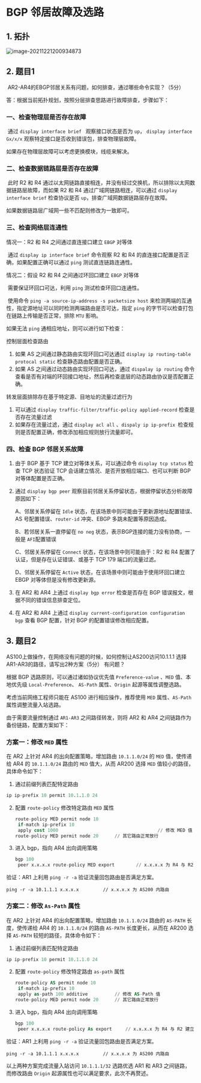 # BGP 邻居故障及选路

## 1. 拓扑

![image-20211221200934873](https://s2.loli.net/2021/12/21/vLthX1QY4iAe3cl.png)

## 2. 题目1

​	AR2-AR4的EBGP邻居关系有问题，如何排查，通过哪些命令实现？（5分）

答：根据当前拓扑规划，按照分层排查思路进行故障排查，步骤如下：

### 一、检查物理层是否存在故障

​	通过 `display interface brief ` 观察接口状态是否为 `up`， `display interface Gx/x/x` 观察特定接口是否收到错误包，排查物理层故障。

如果存在物理层故障可以考虑更换模块，线缆来解决。

### 二、检查数据链路层是否存在故障

​	此时 R2 和 R4 通过以太网链路直接相连，并没有经过交换机，所以排除以太网数据链路层故障，而如果 R2 和 R4 通过广域网链路相连，可以通过 `display interface brief` 检查协议是否 `up`，排查广域网数据链路层存在故障。

如果数据链路层广域网一些不匹配则修改为一致即可。

### 三、检查网络层连通性

情况一：R2 和 R4 之间通过直连接口建立 `EBGP` 对等体

​	通过 `display ip interface brief` 命令观察 R2 和 R4 的直连接口配置是否正确，如果配置正确可以通过 `ping` 测试直连链路连通性。

情况二：假设 R2 和 R4 之间通过环回口建立 `EBGP` 对等体

​    需要保证环回口可达，利用 `ping` 测试检查环回口连通性。

​    使用命令 `ping -a source-ip-address -s packetsize host` 来检测两端的互通性，指定源地址可以同时检测两端路由是否可达，指定 `ping` 的字节可以检查打包在链路上传输是否正常，排除 `MTU` 影响。

如果无法 `ping` 通相应地址，则可以进行如下检查：

控制层面检查路由

1. 如果 AS 之间通过静态路由实现环回口可达通过 `display ip routing-table protocal static` 检查静态路由配置是否正确。
2. 如果 AS 之间通过动态路由实现环回口可达，通过 `dispalay ip routing` 命令查看是否有对端的环回接口地址，然后再检查底层的动态路由协议是否配置正确。

转发层面排除存在基于特定源、目地址的流量过滤行为

1. 可以通过 `display traffic-filter/traffic-policy applied-record` 检查是否存在流量过滤
2. 如果存在流量过滤，通过 `display acl all` 、`dispaly ip ip-prefix `检查规则是否配置正确，修改添加相应规则放行流量即可。

### 四、检查 BGP 邻居关系故障

1. 由于 BGP 基于 TCP 建立对等体关系，可以通过命令 `display tcp status` 检查 TCP 状态验证 TCP 会话建立情况、是否开放相应端口、也可以判断 BGP 对等体配置是否正确。

2. 通过 `display bgp peer` 观察目前邻居关系停留状态，根据停留状态分析故障原因如下：

   A、邻居关系停留在 `Idle` 状态，在该场景中则可能由于更新源地址配置错误、AS 号配置错误、`router-id` 冲突、EBGP 多跳未配置等原因造成。

   B、若邻居关系一直停留在 `no neg` 状态，表示BGP连接的能力没有协商，一般是 `AFI`配置错误

   C、邻居关系停留在 `Connect` 状态，在该场景中则可能由于：R2 和 R4 配置了认证，但是存在认证错误、或基于 TCP 179 端口的流量过滤。

   D、邻居关系停留在 `Active` 状态，在该场景中则可能由于使用环回口建立 EBGP 对等体但是没有修改更新源。

3. 在 AR2 和 AR4 上通过 `display bgp error` 检查是否存在 BGP 错误报文，根据不同的错误信息排查定位。

4. 在 AR2 和 AR4 上通过 `display current-configuration configuration bgp` 查看 BGP 配置，针对 BGP 的配置错误修改相应配置。

## 3. 题目2

AS100上做操作，在网络没有问题的时候，如何控制让AS200访问10.1.1.1 选择AR1-AR3的路径，请写出2种方案（5分） 有问题？

根据 BGP 选路原则，可以通过诸如协议优先值  `Preference-value` 、`MED` 值、本地优先级 `Local-Preference`、 `AS-Path` 属性、`Origin` 起源等属性调整选路。

考虑当前网络工程师只能在 AS100 进行相应操作，推荐使用 `MED` 属性、`AS-Path` 属性调整流量入站选路。

由于需要流量控制通过 `AR1-AR3` 之间路径转发，则将 AR2 和 AR4 之间链路作为备份链路，配置方案如下：

### 方案一：修改 `MED` 属性

在 AR2 上针对 AR4 的出向配置策略，增加路由 `10.1.1.0/24` 的 `MED` 值，使传递给 AR4 的 `10.1.1.0/24` 路由的 `MED` 值大，从而 AR200 选择 `MED` 值较小的路径，具体命令如下：

1.  通过前缀列表匹配特定路由

   ```sql
   ip ip-prefix 10 permit 10.1.1.0 24
   ```

2. 配置 `route-policy` 修改特定路由 `MED` 属性

   ```sql
   route-policy MED permit node 10
   	if-match ip-prefix 10
   	apply cost 1000										// 修改 MED 值
   route-policy MED permit node 20		// 其它路由正常放行
   ```

3. 进入 bgp，指向 AR4 出向调用策略

   ```sql
   bgp 100
   	peer x.x.x.x route-policy MED export		// x.x.x.x 为 R4 与 R2 建立 EBGP 邻居使用的 ip 地址
   ```
   

验证：AR1 上利用 `ping -r -a` 验证流量回包路由是否满足方案。

```
ping -r -a 10.1.1.1 x.x.x.x 		// x.x.x.x 为 AS200 内路由
```



### 方案二：修改 `As-Path` 属性

在 AR2 上针对 AR4 的出向配置策略，增加路由 `10.1.1.0/24` 路由的 `AS-PATH` 长度，使传递给 AR4 的 `10.1.1.0/24` 的路由 `AS-PATH` 长度更长，从而在 AR200 选择 `AS-PATH` 较短的路径，具体命令如下：

1.  通过前缀列表匹配特定路由

   ```sql
   ip ip-prefix 10 permit 10.1.1.0 24
   ```

2. 配置 `route-policy` 修改特定路由 `as-path` 属性

   ```sql
   route-policy AS permit node 10
   	if-match ip-prefix 10
   	apply as-path 100 additive			// 修改 AS-Path 值
   route-policy MED permit node 20		// 其它路由正常放行
   ```

3. 进入 bgp，指向 AR4 出向调用策略

   ```sql
   bgp 100
   	peer x.x.x.x route-policy As export		// x.x.x.x 为 R4 与 R2 建立 EBGP 邻居使用的 ip 地址
   ```
   

验证：AR1 上利用 `ping -r -a` 验证流量回包路由是否满足方案。

```
ping -r -a 10.1.1.1 x.x.x.x 		// x.x.x.x 为 AS200 内路由
```

以上两种方案完成流量入站访问 `10.1.1.1/32` 选路优选 AR1 和 AR3 之间链路，而修改路由 `Origin` 起源属性也可以满足要求，此次不再赘述。

